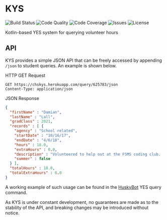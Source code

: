 # KYS
![Build Status](https://img.shields.io/travis/PotatoCurry/KYS.svg)
![Code Quality](https://img.shields.io/codacy/grade/e80c52878b2b4e40a4ac96cfac27d609.svg)
![Code Coverage](https://img.shields.io/codacy/coverage/6ae0c73812304fca83a60c0946893ebc.svg)
![Issues](https://img.shields.io/github/issues/PotatoCurry/KYS.svg)
![License](https://img.shields.io/github/license/PotatoCurry/KYS.svg)

Kotlin-based YES system for querying volunteer hours

## API
KYS provides a simple JSON API that can be freely accessed by appending `/json` to student queries.
An example is shown below.

HTTP GET Request
```http request
GET https://chskys.herokuapp.com/query/625783/json
Content-Type: application/json
```
JSON Response
```json
{
  "firstName" : "Damian",
  "lastName" : "Lall",
  "gradClass" : 2021,
  "records" : [ {
    "agency" : "School related",
    "startDate" : "10/16/17",
    "endDate" : "4/6/18",
    "hours" : 18.0,
    "extraHours" : 0.0,
    "description" : "Volunteered to help out at the FSMS coding club.  Tought studetnts Java and helped them rite programs.",
    "summer" : false
  } ],
  "totalHours" : 18.0,
  "totalExtraHours" : 0.0
}
```

A working example of such usage can be found in the [HuskyBot](https://github.com/PotatoCurry/HuskyBot) YES query command.

As KYS is under constant development, no guarantees are made as to the stability of the API, and breaking changes may be introduced without notice.
